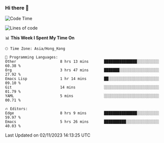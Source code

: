 ### Hi there 👋

<!--
**nicehiro/nicehiro** is a ✨ _special_ ✨ repository because its `README.md` (this file) appears on your GitHub profile.

Here are some ideas to get you started:

- 🔭 I’m currently working on ...
- 🌱 I’m currently learning ...
- 👯 I’m looking to collaborate on ...
- 🤔 I’m looking for help with ...
- 💬 Ask me about ...
- 📫 How to reach me: ...
- 😄 Pronouns: ...
- ⚡ Fun fact: ...
-->

<!--START_SECTION:waka-->
![Code Time](http://img.shields.io/badge/Code%20Time-14%20hrs%2044%20mins-blue)

![Lines of code](https://img.shields.io/badge/From%20Hello%20World%20I%27ve%20Written-2.6%20million%20lines%20of%20code-blue)

📊 **This Week I Spent My Time On** 

```text
🕑︎ Time Zone: Asia/Hong_Kong

💬 Programming Languages: 
Other                    8 hrs 13 mins       ███████████████░░░░░░░░░░   60.38 % 
Org                      3 hrs 47 mins       ███████░░░░░░░░░░░░░░░░░░   27.92 % 
Emacs Lisp               1 hr 14 mins        ██░░░░░░░░░░░░░░░░░░░░░░░   09.10 % 
Git                      14 mins             ░░░░░░░░░░░░░░░░░░░░░░░░░   01.79 % 
YAML                     5 mins              ░░░░░░░░░░░░░░░░░░░░░░░░░   00.71 % 

🔥 Editors: 
Edge                     8 hrs 9 mins        ███████████████░░░░░░░░░░   59.97 % 
Emacs                    5 hrs 26 mins       ██████████░░░░░░░░░░░░░░░   40.03 % 
```


 Last Updated on 02/11/2023 14:13:25 UTC
<!--END_SECTION:waka-->
